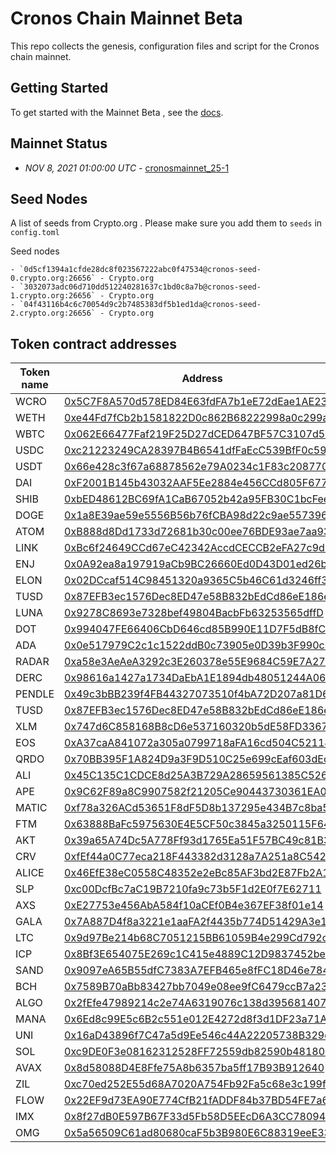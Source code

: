 # Cronos Chain Mainnet Beta

This repo collects the genesis, configuration files and script for the Cronos chain
mainnet.

## Getting Started

To get started with the Mainnet Beta , see the
[docs](https://cronos.crypto.org/docs/getting-started/cronos-mainnet.html).

## Mainnet Status

- _NOV 8, 2021 01:00:00 UTC_ - [cronosmainnet_25-1](./cronosmainnet_25-1)

## Seed Nodes

A list of seeds from Crypto.org . Please make sure you add them to `seeds` in `config.toml`

Seed nodes

```
- `0d5cf1394a1cfde28dc8f023567222abc0f47534@cronos-seed-0.crypto.org:26656` - Crypto.org
- `3032073adc06d710dd512240281637c1bd0c8a7b@cronos-seed-1.crypto.org:26656` - Crypto.org
- `04f43116b4c6c70054d9c2b7485383df5b1ed1da@cronos-seed-2.crypto.org:26656` - Crypto.org
```

## Token contract addresses

| Token name | Address                                                                                                                               | Decimal |
| ---------- | ------------------------------------------------------------------------------------------------------------------------------------- | ------- |
| WCRO       | [0x5C7F8A570d578ED84E63fdFA7b1eE72dEae1AE23](https://cronoscan.com/tokens/0x5C7F8A570d578ED84E63fdFA7b1eE72dEae1AE23/token-transfers) | 18      |
| WETH       | [0xe44Fd7fCb2b1581822D0c862B68222998a0c299a](https://cronoscan.com/tokens/0xe44Fd7fCb2b1581822D0c862B68222998a0c299a/token-transfers) | 18      |
| WBTC       | [0x062E66477Faf219F25D27dCED647BF57C3107d52](https://cronoscan.com/tokens/0x062E66477Faf219F25D27dCED647BF57C3107d52/token-transfers) | 8       |
| USDC       | [0xc21223249CA28397B4B6541dfFaEcC539BfF0c59](https://cronoscan.com/tokens/0xc21223249CA28397B4B6541dfFaEcC539BfF0c59/token-transfers) | 6       |
| USDT       | [0x66e428c3f67a68878562e79A0234c1F83c208770](https://cronoscan.com/tokens/0x66e428c3f67a68878562e79A0234c1F83c208770/token-transfers) | 6       |
| DAI        | [0xF2001B145b43032AAF5Ee2884e456CCd805F677D](https://cronoscan.com/tokens/0xF2001B145b43032AAF5Ee2884e456CCd805F677D/token-transfers) | 18      |
| SHIB       | [0xbED48612BC69fA1CaB67052b42a95FB30C1bcFee](https://cronoscan.com/tokens/0xbED48612BC69fA1CaB67052b42a95FB30C1bcFee/token-transfers) | 18      |
| DOGE       | [0x1a8E39ae59e5556B56b76fCBA98d22c9ae557396](https://cronoscan.com/tokens/0x1a8E39ae59e5556B56b76fCBA98d22c9ae557396/token-transfers) | 8       |
| ATOM       | [0xB888d8Dd1733d72681b30c00ee76BDE93ae7aa93](https://cronoscan.com/address/0xB888d8Dd1733d72681b30c00ee76BDE93ae7aa93/transactions)   | 6       |
| LINK       | [0xBc6f24649CCd67eC42342AccdCECCB2eFA27c9d9](https://cronoscan.com/address/0xBc6f24649CCd67eC42342AccdCECCB2eFA27c9d9/transactions)   | 18      |
| ENJ        | [0x0A92ea8a197919aCb9BC26660Ed0D43D01ed26b7](https://cronoscan.com/address/0x0A92ea8a197919aCb9BC26660Ed0D43D01ed26b7/transactions)   | 18      |
| ELON       | [0x02DCcaf514C98451320a9365C5b46C61d3246ff3](https://cronoscan.com/address/0x02DCcaf514C98451320a9365C5b46C61d3246ff3/transactions)   | 18      |
| TUSD       | [0x87EFB3ec1576Dec8ED47e58B832bEdCd86eE186e](https://cronoscan.com/address/0x87EFB3ec1576Dec8ED47e58B832bEdCd86eE186e/transactions)   | 18      |
| LUNA       | [0x9278C8693e7328bef49804BacbFb63253565dffD](https://cronoscan.com/address/0x9278C8693e7328bef49804BacbFb63253565dffD/transactions)   | 6       |
| DOT        | [0x994047FE66406CbD646cd85B990E11D7F5dB8fC7](https://cronoscan.com/address/0x994047FE66406CbD646cd85B990E11D7F5dB8fC7/transactions)   | 10      |
| ADA        | [0x0e517979C2c1c1522ddB0c73905e0D39b3F990c0](https://cronoscan.com/address/0x0e517979C2c1c1522ddB0c73905e0D39b3F990c0/transactions)   | 6       |
| RADAR      | [0xa58e3AeAeA3292c3E260378e55E9684C59E7A27a](https://cronoscan.com/address/0xa58e3AeAeA3292c3E260378e55E9684C59E7A27a/transactions)   | 18      |
| DERC       | [0x98616a1427a1734DaEbA1E1894db48051244A065](https://cronoscan.com/address/0x98616a1427a1734DaEbA1E1894db48051244A065/transactions)   | 18      |
| PENDLE     | [0x49c3bBB239f4FB44327073510f4bA72D207a81D6](https://cronoscan.com/address/0x49c3bBB239f4FB44327073510f4bA72D207a81D6/transactions)   | 18      |
| TUSD       | [0x87EFB3ec1576Dec8ED47e58B832bEdCd86eE186e](https://cronoscan.com/address/0x87EFB3ec1576Dec8ED47e58B832bEdCd86eE186e/transactions)   | 18      |
| XLM        | [0x747d6C858168B8cD6e537160320b5dE58FD3367C](https://cronoscan.com/address/0x747d6C858168B8cD6e537160320b5dE58FD3367C/transactions)   | 7       |
| EOS        | [0xA37caA841072a305a0799718aFA16cd504C52118](https://cronoscan.com/address/0xA37caA841072a305a0799718aFA16cd504C52118/transactions)   | 4       |
| QRDO       | [0x70BB395F1A824D9a3F9D510C25e699cEaf603dEc](https://cronoscan.com/address/0x70BB395F1A824D9a3F9D510C25e699cEaf603dEc/transactions)   | 8       |
| ALI        | [0x45C135C1CDCE8d25A3B729A28659561385C52671](https://cronoscan.com/address/0x45C135C1CDCE8d25A3B729A28659561385C52671/transactions)   | 18      |
| APE        | [0x9C62F89a8C9907582f21205Ce90443730361EA05](https://cronoscan.com/address/0x9C62F89a8C9907582f21205Ce90443730361EA05/transactions)   | 18      |
| MATIC      | [0xf78a326ACd53651F8dF5D8b137295e434B7c8ba5](https://cronoscan.com/address/0xf78a326ACd53651F8dF5D8b137295e434B7c8ba5/transactions)   | 18      |
| FTM        | [0x63888BaFc5975630E4E5CF50c3845a3250115F64](https://cronoscan.com/address/0x63888BaFc5975630E4E5CF50c3845a3250115F64/transactions)   | 18      |
| AKT        | [0x39a65A74Dc5A778Ff93d1765Ea51F57BC49c81B3](https://cronoscan.com/address/0x39a65A74Dc5A778Ff93d1765Ea51F57BC49c81B3/transactions)   | 6       |
| CRV        | [0xfEf44a0C77eca218F443382d3128a7A251a8C542](https://cronoscan.com/address/0xfEf44a0C77eca218F443382d3128a7A251a8C542/transactions)   | 18      |
| ALICE      | [0x46EfE38eC0558C48352e2eBc85AF3bd2E87Fb2A1](https://cronoscan.com/address/0x46EfE38eC0558C48352e2eBc85AF3bd2E87Fb2A1/transactions)   | 6       |
| SLP        | [0xc00DcfBc7aC19B7210fa9c73b5F1d2E0f7E62711](https://cronoscan.com/address/0xc00DcfBc7aC19B7210fa9c73b5F1d2E0f7E62711/transactions)   | 0       |
| AXS        | [0xE27753e456AbA584f10aCEf0B4e367EF38f01e14](https://cronoscan.com/address/0xE27753e456AbA584f10aCEf0B4e367EF38f01e14/transactions)   | 18      |
| GALA       | [0x7A887D4f8a3221e1aaFA2f4435b774D51429A3e1](https://cronoscan.com/address/0x7A887D4f8a3221e1aaFA2f4435b774D51429A3e1/transactions)   | 8       |
| LTC        | [0x9d97Be214b68C7051215BB61059B4e299Cd792c3](https://cronoscan.com/address/0x9d97Be214b68C7051215BB61059B4e299Cd792c3/transactions)   | 8       |
| ICP        | [0x8Bf3E654075E269c1C415e4889C12D9837452be0](https://cronoscan.com/address/0x8Bf3E654075E269c1C415e4889C12D9837452be0/transactions)   | 8       |
| SAND       | [0x9097eA65B55dfC7383A7EFB465e8fFC18D46e784](https://cronoscan.com/address/0x9097eA65B55dfC7383A7EFB465e8fFC18D46e784/transactions)   | 18      |
| BCH        | [0x7589B70aBb83427bb7049e08ee9fC6479ccB7a23](https://cronoscan.com/address/0x7589B70aBb83427bb7049e08ee9fC6479ccB7a23/transactions)   | 8       |
| ALGO       | [0x2fEfe47989214c2e74A6319076c138d395681407](https://cronoscan.com/address/0x2fEfe47989214c2e74A6319076c138d395681407/transactions)   | 6       |
| MANA       | [0x6Ed8c99E5c6B2c551e012E4272d8f3d1DF23a71A](https://cronoscan.com/address/0x6Ed8c99E5c6B2c551e012E4272d8f3d1DF23a71A/transactions)   | 18      |
| UNI        | [0x16aD43896f7C47a5d9Ee546c44A22205738B329c](https://cronoscan.com/address/0x16aD43896f7C47a5d9Ee546c44A22205738B329c/transactions)   | 18      |
| SOL        | [0xc9DE0F3e08162312528FF72559db82590b481800](https://cronoscan.com/address/0xc9DE0F3e08162312528FF72559db82590b481800/transactions)   | 9       |
| AVAX       | [0x8d58088D4E8Ffe75A8b6357ba5ff17B93B912640](https://cronoscan.com/address/0x8d58088D4E8Ffe75A8b6357ba5ff17B93B912640/transactions)   | 9       |
| ZIL        | [0xc70ed252E55d68A7020A754Fb92Fa5c68e3c199f](https://cronoscan.com/address/0xc70ed252E55d68A7020A754Fb92Fa5c68e3c199f/transactions)   | 12      |
| FLOW       | [0x22EF9d73EA90E774CfB21fADDF84b37BD54FE7a6](https://cronoscan.com/address/0x22EF9d73EA90E774CfB21fADDF84b37BD54FE7a6/transactions)   | 8       |
| IMX        | [0x8f27dB0E597B67F33d5Fb58D5EEcD6A3CC780942](https://cronoscan.com/address/0x8f27dB0E597B67F33d5Fb58D5EEcD6A3CC780942/transactions)   | 18      |
| OMG        | [0x5a56509C61ad80680caF5b3B980E6C88319eeE33](https://cronoscan.com/address/0x5a56509C61ad80680caF5b3B980E6C88319eeE33/transactions)   | 18      |
